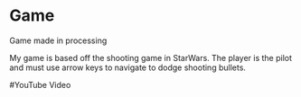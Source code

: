 # Game
Game made in processing 


My game is based off the shooting game in StarWars. The player is the pilot and must use arrow keys to navigate to dodge shooting bullets.

#YouTube Video

